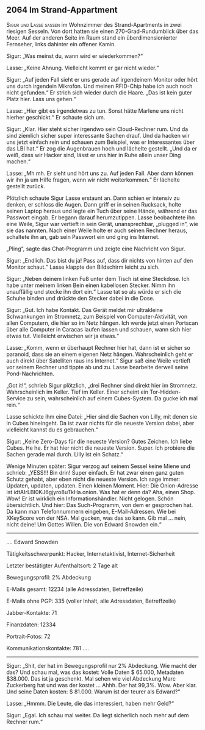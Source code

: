 ## **2064** Im Strand-Appartment 

<span style="font-variant:small-caps;">Sigur und Lasse saßen</span> im Wohnzimmer des Strand-Apartments in zwei riesigen Sesseln.
Von dort hatten sie einen 270-Grad-Rundumblick über das Meer.
Auf der anderen Seite im Raum stand ein überdimensionierter Fernseher, links dahinter ein offener Kamin.

Sigur: „Was meinst du, wann wird er wiederkommen?“

Lasse: „Keine Ahnung.
Vielleicht kommt er gar nicht wieder.“

Sigur: „Auf jeden Fall sieht er uns gerade auf irgendeinem Monitor oder hört uns durch irgendein Mikrofon.
Und meinen RFID-Chip habe ich auch noch nicht gefunden.“
Er strich sich wieder durch die Haare.
„Das ist kein guter Platz hier.
Lass uns gehen.“

Lasse: „Hier gibt es irgendetwas zu tun.
Sonst hätte Marlene uns nicht hierher geschickt.“
Er schaute sich um.

Sigur: „Klar.
Hier steht sicher irgendwo sein Cloud-Rechner rum.
Und da sind ziemlich sicher super interessante Sachen drauf.
Und da hacken wir uns jetzt einfach rein und schauen zum Beispiel, was er Interessantes über das LBI hat.“
Er zog die Augenbrauen hoch und lächelte gestellt.
„Und da er weiß, dass wir Hacker sind, lässt er uns hier in Ruhe allein unser Ding machen.“

Lasse: „Mh mh.
Er sieht und hört uns zu.
Auf jeden Fall.
Aber dann können wir ihn ja um Hilfe fragen, wenn wir nicht weiterkommen.“
Er lächelte gestellt zurück.

Plötzlich schaute Sigur Lasse erstaunt an.
Dann schien er intensiv zu denken, er schloss die Augen.
Dann griff er in seinen Rucksack, holte seinen Laptop heraus und legte ein Tuch über seine Hände, während er das Passwort eingab.
Er begann darauf herumzutippen.
Lasse beobachtete ihn eine Weile, Sigur war vertieft in sein Gerät, unansprechbar, „plugged in“, wie sie das nannten.
Nach einer Weile holte er auch seinen Rechner heraus, schaltete ihn an, gab sein Passwort ein und ging ins Internet.

„Pling“, sagte das Chat-Programm und zeigte eine Nachricht von Sigur.

Sigur: „Endlich.
Das bist du ja! Pass auf, dass dir nichts von hinten auf den Monitor schaut.“ Lasse klappte den Bildschirm leicht zu sich.

Sigur: „Neben deinem linken Fuß unter dem Tisch ist eine Steckdose.
Ich habe unter meinem linken Bein einen kabellosen Stecker.
Nimm ihn unauffällig und stecke ihn dort ein.“
Lasse tat so als würde er sich die Schuhe binden und drückte den Stecker dabei in die Dose.

Sigur: „Gut.
Ich habe Kontakt.
Das Gerät meldet mir ultrakleine Schwankungen im Stromnetz, zum Beispiel von Computer-Aktivität, von allen Computern, die hier so im Netz hängen.
Ich werde jetzt einen Portscan über alle Computer in Caracas laufen lassen und schauen, wann sich hier etwas tut.
Vielleicht erwischen wir ja etwas.“

Lasse: „Komm, wenn er überhaupt Rechner hier hat, dann ist er sicher so paranoid, dass sie an einem eigenen Netz hängen.
Wahrscheinlich geht er auch direkt über Satelliten raus ins Internet.“
Sigur saß eine Weile vertieft vor seinem Rechner und tippte ab und zu.
Lasse bearbeite derweil seine Pond-Nachrichten.

„Got it!“, schrieb Sigur plötzlich, „drei Rechner sind direkt hier im Stromnetz.
Wahrscheinlich im Keller.
Tief im Keller.
Einer scheint ein Tor-Hidden-Service zu sein, wahrscheinlich auf einem Cubes-System.
Da gucke ich mal rein.“

Lasse schickte ihm eine Datei: „Hier sind die Sachen von Lilly, mit denen sie in Cubes hineingeht.
Da ist zwar nichts für die neueste Version dabei, aber vielleicht kannst du es gebrauchen.“

Sigur: „Keine Zero-Days für die neueste Version?
Gutes Zeichen.
Ich liebe Cubes.
He he.
Er hat hier nicht die neueste Version.
Super.
Ich probiere die Sachen gerade mal durch.
Lilly ist ein Schatz.“

Wenige Minuten später: Sigur verzog auf seinem Sessel keine Miene und schrieb: „YESS!!! Bin drin! Super einfach.
Er hat zwar einen ganz guten Schutz gehabt, aber eben nicht die neueste Version. Ich sage immer: Updaten, updaten, updaten.
Einen kleinen Moment. Hier: Die Onion-Adresse ist idtAIrLBI0KJ6gjyro8uTkHa.onion.
Was hat er denn da?
Aha, einen Shop.
Wow!
Er ist wirklich ein Informationshändler.
Nicht gelogen.
Schön übersichtlich.
Und hier: Das Such-Programm, von dem er gesprochen hat.
Da kann man Telefonnummern eingeben, E-Mail-Adressen.
Wie bei XKeyScore von der NSA.
Mal gucken, was das so kann.
Gib mal … nein, nicht deine! Um Gottes Willen.
Die von Edward Snowden ein.“

****
....
Edward Snowden

Tätigkeitsschwerpunkt: Hacker, Internetaktivist, Internet-Sicherheit

Letzter bestätigter Aufenthaltsort: 2 Tage alt 

Bewegungsprofil: 2% Abdeckung

E-Mails gesamt: 12234 (alle Adressdaten, Betreffzeile)

E-Mails ohne PGP: 335 (voller Inhalt, alle Adressdaten, Betreffzeile)

Jabber-Kontakte: 71

Finanzdaten: 12334

Portrait-Fotos: 72

Kommunikationskontakte: 781
....
****

Sigur: „Shit, der hat im Bewegungsprofil nur 2% Abdeckung.
Wie macht der das?
Und schau mal, was das kostet: Volle Daten $ 65.000, Metadaten $38.000.
Das ist ja geschenkt.
Mal sehen wie viel Abdeckung Marc Zuckerberg hat und was der kostet … Ahhh. Der hat 99,3%.
Wow.
Aber klar.
Und seine Daten kosten: $ 81.000.
Warum ist der teurer als Edward?“

Lasse: „Hmmm.
Die Leute, die das interessiert, haben mehr Geld?“

Sigur: „Egal.
Ich schau mal weiter. Da liegt sicherlich noch mehr auf dem Rechner rum.“
